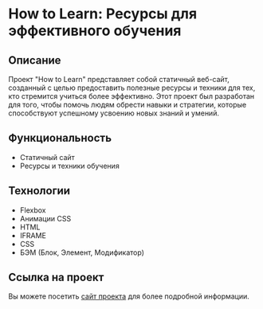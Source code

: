 # How to Learn: Ресурсы для эффективного обучения

## Описание
Проект "How to Learn" представляет собой статичный веб-сайт, созданный с целью предоставить полезные ресурсы и техники для тех, кто стремится учиться более эффективно. Этот проект был разработан для того, чтобы помочь людям обрести навыки и стратегии, которые способствуют успешному усвоению новых знаний и умений.

## Функциональность
- Статичный сайт
- Ресурсы и техники обучения

## Технологии
- Flexbox
- Анимации CSS
- HTML
- IFRAME
- CSS
- БЭМ (Блок, Элемент, Модификатор)

## Ссылка на проект
Вы можете посетить [сайт проекта](https://dobrynyaantonov.github.io/how-to-learn/) для более подробной информации.


